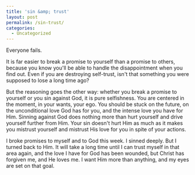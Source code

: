 ```yaml
---
title: 'sin &amp; trust'
layout: post
permalink: /sin-trust/
categories:
  - Uncategorized
---
```

Everyone fails.

It is far easier to break a promise to yourself than a promise to others, because you know you'll be able to handle the disappointment when you find out. Even if you are destroying self-trust, isn't that something you were supposed to lose a long time ago?  

But the reasoning goes the other way: whether you break a promise to yourself or you sin against God, it is pure selfishness. You are centered in the moment, in your wants, your ego. You should be stuck on the future, on the unconditional love God has for you, and the intense love you have for Him. Sinning against God does nothing more than hurt yourself and drive yourself further from Him. Your sin doesn't hurt Him as much as it makes you mistrust yourself and mistrust His love for you in spite of your actions.  

I broke promises to myself and to God this week. I sinned deeply. But I turned back to Him. It will take a long time until I can trust myself in that area again, and the love I have for God has been wounded, but Christ has forgiven me, and He loves me. I want Him more than anything, and my eyes are set on that goal.  
